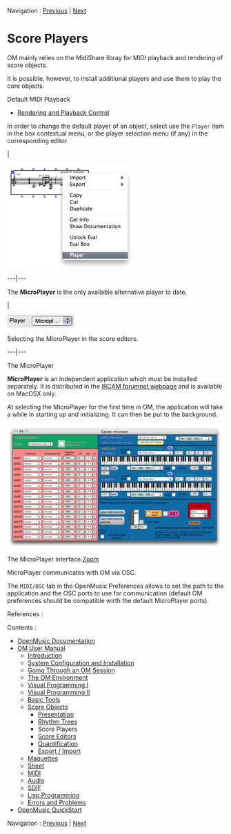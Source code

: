Navigation : [Previous](RT2 "page précédente\(Notation : in
Practice\)") | [Next](ScoreEditors "Next\(Score
Editors\)")

# Score Players

OM mainly relies on the MidiShare libray for MIDI playback and rendering of
score objects.

It is possible, however, to install additional players and use them to play
the core objects.

Default MIDI Playback

  * [Rendering and Playback Control](MIDI-Playback)

In order to change the default player of an object, select use the `Player`
item in the box contextual menu, or the player selection menu (if any) in the
corresponding editor.

|

[![](../res/change-player_1.png)](../res/change-player.png "Cliquez pour
agrandir")  
  
---|---  
  
The **MicroPlayer** is the only available alternative player to date.

|

![Selecting the MicroPlayer in the score editors.](../res/microplayerz.png)

Selecting the MicroPlayer in the score editors.  
  
---|---  
  
The MicroPlayer

 **MicroPlayer** is an independent application which must be installed
separately. It is distributed in the [IRCAM forumnet
webpage](http://forumnet.ircam.fr/363 "http://forumnet.ircam.fr/363
\(nouvelle fenêtre\)") and is available on MacOSX only.

At selecting the MicroPlayer for the first time in OM, the application will
take a while in starting up and initializing. It can then be put to the
background.

![The MicroPlayer interface.](../res/microplayer11_scr.png)

The MicroPlayer interface.[Zoom](../res/microplayer11_scr_1.png "Zoom
\(nouvelle fenêtre\)")

MicroPlayer communicates with OM via OSC.

The `MIDI/OSC` tab in the OpenMusic Preferences allows to set the path to the
application and the OSC ports to use for communication (default OM preferences
should be compatible wirth the default MicroPlayer ports).

References :

Contents :

  * [OpenMusic Documentation](OM-Documentation)
  * [OM User Manual](OM-User-Manual)
    * [Introduction](00-Contents)
    * [System Configuration and Installation](Installation)
    * [Going Through an OM Session](Goingthrough)
    * [The OM Environment](Environment)
    * [Visual Programming I](BasicVisualProgramming)
    * [Visual Programming II](AdvancedVisualProgramming)
    * [Basic Tools](BasicObjects)
    * [Score Objects](ScoreObjects)
      * [Presentation](Score-Objects-Intro)
      * [Rhythm Trees](RT)
      * Score Players
      * [Score Editors](ScoreEditors)
      * [Quantification](Quantification)
      * [Export / Import](ImportExport)
    * [Maquettes](Maquettes)
    * [Sheet](Sheet)
    * [MIDI](MIDI)
    * [Audio](Audio)
    * [SDIF](SDIF)
    * [Lisp Programming](Lisp)
    * [Errors and Problems](errors)
  * [OpenMusic QuickStart](QuickStart-Chapters)

Navigation : [Previous](RT2 "page précédente\(Notation : in
Practice\)") | [Next](ScoreEditors "Next\(Score
Editors\)")


